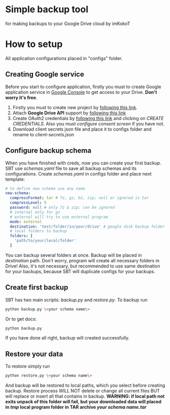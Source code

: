 # Simple backup tool
for making backups to your Google Drive cloud by imKokoT

# How to setup
All application configurations placed in "configs" folder.

## Creating Google service
Before you start to configure application, firstly you must to create Google application service in [Google Console](https://console.cloud.google.com/) to get access to your Drive. **Don't worry it's free**. 
1. Firstly you must to create new project by [following this link](https://console.cloud.google.com/projectcreate).
2. Attach **Google Drive API** support by [following this link](https://console.cloud.google.com/apis/library/drive.googleapis.com)
3. Create OAuth2 credentials by [following this link](https://console.cloud.google.com/apis/credentials) and clicking on *CREATE CREDENTIALS*. Also you must *configure consent screen* if you have not.
4. Download client secrets json file and place it to configs folder and rename to *client-secrets.json*

## Configure backup schema
When you have finished with creds, now you can create your first backup. SBT use *schemas.yaml* file to save all backup schemas and its configurations. Create *schemas.yaml* in configs folder and place next template:
```yaml
# to define new schema use any name
new-schema:
  compressFormat: tar # 7z, gz, bz, zip; null or ignored is tar
  compressLevel: 5
  password: null # only 7z & zip; can be ignored
  # internal only for gz
  # external will try to use external program
  mode: external
  destination: 'test/folder/in/your/drive' # google disk backup folder path
  # local folders to backup
  folders: [
    'path/to/your/local/folder'
  ]
```
You can backup several folders at once. Backup will be placed in *destination* path. Don't worry, program will create all necessary folders in Drive! Also, it's not necessary, but recommended to use same destination for your backups, because SBT will duplicate configs for your backups.

## Create first backup
SBT has two main scripts: *backup.py* and *restore.py*. To backup run
```sh
python backup.py \<your schema name\>
```
Or to get docs:
```sh
python backup.py
```
If you have done all right, backup will created successfully.

## Restore your data
To restore simply run
```sh
python restore.py \<your schema name\>
```
And backup will be restored to local paths, which you select before creating backup. Restore process WILL NOT delete or change all current files BUT will replace or insert all that contains in backup. 
**WARNING: if local path not exits unpack of this folder will fail, but your downloaded data will placed in *tmp* local program folder in TAR archive *your schema name.tar***